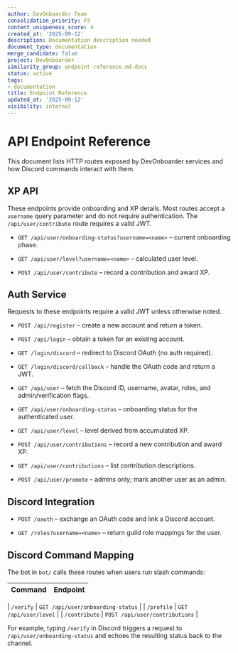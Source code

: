 ```yaml
---
author: DevOnboarder Team
consolidation_priority: P3
content_uniqueness_score: 4
created_at: '2025-09-12'
description: Documentation description needed
document_type: documentation
merge_candidate: false
project: DevOnboarder
similarity_group: endpoint-reference.md-docs
status: active
tags:
- documentation
title: Endpoint Reference
updated_at: '2025-09-12'
visibility: internal
---
```


# API Endpoint Reference

This document lists HTTP routes exposed by DevOnboarder services and how Discord commands interact with them.

## XP API

These endpoints provide onboarding and XP details. Most routes accept a
`username` query parameter and do not require authentication. The
`/api/user/contribute` route requires a valid JWT.

- `GET /api/user/onboarding-status?username=<name>` – current onboarding phase.

- `GET /api/user/level?username=<name>` – calculated user level.

- `POST /api/user/contribute` – record a contribution and award XP.

## Auth Service

Requests to these endpoints require a valid JWT unless otherwise noted.

- `POST /api/register` – create a new account and return a token.

- `POST /api/login` – obtain a token for an existing account.

- `GET /login/discord` – redirect to Discord OAuth (no auth required).

- `GET /login/discord/callback` – handle the OAuth code and return a JWT.

- `GET /api/user` – fetch the Discord ID, username, avatar, roles, and admin/verification flags.

- `GET /api/user/onboarding-status` – onboarding status for the authenticated user.

- `GET /api/user/level` – level derived from accumulated XP.

- `POST /api/user/contributions` – record a new contribution and award XP.

- `GET /api/user/contributions` – list contribution descriptions.

- `POST /api/user/promote` – admins only; mark another user as an admin.

## Discord Integration

- `POST /oauth` – exchange an OAuth code and link a Discord account.

- `GET /roles?username=<name>` – return guild role mappings for the user.

## Discord Command Mapping

The bot in `bot/` calls these routes when users run slash commands:

| Command       | Endpoint                          |
| ------------- | --------------------------------- |

| `/verify`     | `GET /api/user/onboarding-status` |
| `/profile`    | `GET /api/user/level`             |
| `/contribute` | `POST /api/user/contributions`    |

For example, typing `/verify` in Discord triggers a request to
`/api/user/onboarding-status` and echoes the resulting status back to the
channel.
